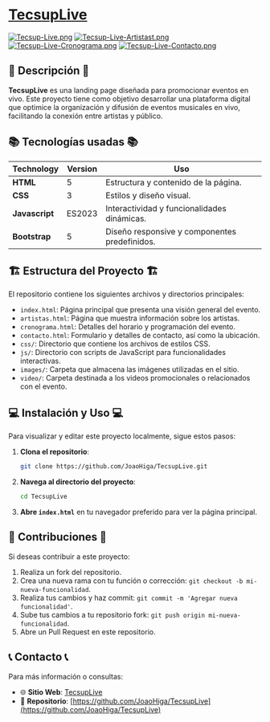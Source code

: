 # [TecsupLive]([https://elliotgaramendi.github.io/dinodev-ai/](https://joaohiga.github.io/TecsupLive))

[![Tecsup-Live.png](https://i.postimg.cc/26pmM4GX/Tecsup-Live.png)](https://postimg.cc/LqVrZgrz)
[![Tecsup-Live-Artistast.png](https://i.postimg.cc/QtkLzvHH/Tecsup-Live-Artistast.png)](https://postimg.cc/JDndD63L)
[![Tecsup-Live-Cronograma.png](https://i.postimg.cc/9Mj5JcX6/Tecsup-Live-Cronograma.png)](https://postimg.cc/5HpRtdCg)
[![Tecsup-Live-Contacto.png](https://i.postimg.cc/MGBJ7nw0/Tecsup-Live-Contacto.png)](https://postimg.cc/mcTnR2th)

## 📜 Descripción 📜

**TecsupLive** es una landing page diseñada para promocionar eventos en vivo. Este proyecto tiene como objetivo desarrollar una plataforma digital que optimice la organización y difusión de eventos musicales en vivo, facilitando la conexión entre artistas y público.


## 📚 Tecnologías usadas 📚
|   Technology   | Version | Uso                                           |
| -------------- | ------- | --------------------------------------------- |
| **HTML**       |    5    | Estructura y contenido de la página.          |
| **CSS**        |    3    | Estilos y diseño visual.                      |
| **Javascript** |  ES2023 | Interactividad y funcionalidades dinámicas.   |
| **Bootstrap**  |    5    | Diseño responsive y componentes predefinidos. |


## 🏗️ Estructura del Proyecto 🏗️

El repositorio contiene los siguientes archivos y directorios principales:

- `index.html`: Página principal que presenta una visión general del evento.
- `artistas.html`: Página que muestra información sobre los artistas.
- `cronograma.html`: Detalles del horario y programación del evento.
- `contacto.html`: Formulario y detalles de contacto, así como la ubicación.
- `css/`: Directorio que contiene los archivos de estilos CSS.
- `js/`: Directorio con scripts de JavaScript para funcionalidades interactivas.
- `images/`: Carpeta que almacena las imágenes utilizadas en el sitio.
- `video/`: Carpeta destinada a los videos promocionales o relacionados con el evento.

## 💻 Instalación y Uso 💻

Para visualizar y editar este proyecto localmente, sigue estos pasos:

1. **Clona el repositorio**:
   ```bash
   git clone https://github.com/JoaoHiga/TecsupLive.git
   ```
2. **Navega al directorio del proyecto**:
   ```bash
   cd TecsupLive
   ```
3. **Abre `index.html`** en tu navegador preferido para ver la página principal.

## 🦾 Contribuciones 🦾

Si deseas contribuir a este proyecto:

1. Realiza un fork del repositorio.
2. Crea una nueva rama con tu función o corrección: `git checkout -b mi-nueva-funcionalidad`.
3. Realiza tus cambios y haz commit: `git commit -m 'Agregar nueva funcionalidad'`.
4. Sube tus cambios a tu repositorio fork: `git push origin mi-nueva-funcionalidad`.
5. Abre un Pull Request en este repositorio.

## 📞 Contacto 📞

Para más información o consultas:

- 🌐 **Sitio Web**: [TecsupLive](https://joaohiga.github.io/TecsupLive/)
- 🐙 **Repositorio**: [https://github.com/JoaoHiga/TecsupLive](https://github.com/JoaoHiga/TecsupLive)

